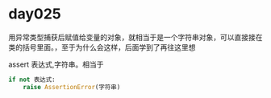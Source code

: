 # day025

用异常类型捕获后赋值给变量的对象，就相当于是一个字符串对象，可以直接接在类的括号里面。，至于为什么会这样，后面学到了再往这里想

assert 表达式,字符串。相当于

```python
if not 表达式:
    raise AssertionError(字符串)
```

